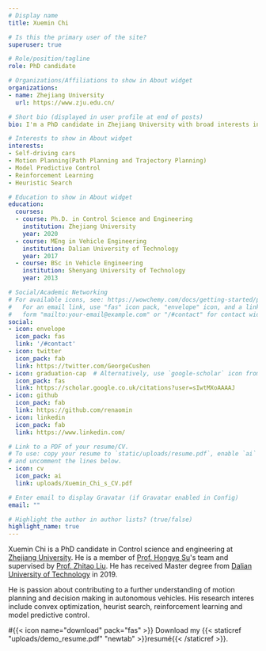 ```yaml
---
# Display name
title: Xuemin Chi

# Is this the primary user of the site?
superuser: true

# Role/position/tagline
role: PhD candidate

# Organizations/Affiliations to show in About widget
organizations:
- name: Zhejiang University
  url: https://www.zju.edu.cn/

# Short bio (displayed in user profile at end of posts)
bio: I'm a PhD candidate in Zhejiang University with broad interests in self-driving cars and motion planning.

# Interests to show in About widget
interests:
- Self-driving cars
- Motion Planning(Path Planning and Trajectory Planning)
- Model Predictive Control
- Reinforcement Learning
- Heuristic Search

# Education to show in About widget
education:
  courses:
  - course: Ph.D. in Control Science and Engineering
    institution: Zhejiang University
    year: 2020
  - course: MEng in Vehicle Engineering
    institution: Dalian University of Technology
    year: 2017
  - course: BSc in Vehicle Engineering
    institution: Shenyang University of Technology
    year: 2013

# Social/Academic Networking
# For available icons, see: https://wowchemy.com/docs/getting-started/page-builder/#icons
#   For an email link, use "fas" icon pack, "envelope" icon, and a link in the
#   form "mailto:your-email@example.com" or "/#contact" for contact widget.
social:
- icon: envelope
  icon_pack: fas
  link: '/#contact'
- icon: twitter
  icon_pack: fab
  link: https://twitter.com/GeorgeCushen
- icon: graduation-cap  # Alternatively, use `google-scholar` icon from `ai` icon pack
  icon_pack: fas
  link: https://scholar.google.co.uk/citations?user=sIwtMXoAAAAJ
- icon: github
  icon_pack: fab
  link: https://github.com/renaomin
- icon: linkedin
  icon_pack: fab
  link: https://www.linkedin.com/

# Link to a PDF of your resume/CV.
# To use: copy your resume to `static/uploads/resume.pdf`, enable `ai` icons in `params.toml`, 
# and uncomment the lines below.
- icon: cv
  icon_pack: ai
  link: uploads/Xuemin_Chi_s_CV.pdf

# Enter email to display Gravatar (if Gravatar enabled in Config)
email: ""

# Highlight the author in author lists? (true/false)
highlight_name: true
---
```


Xuemin Chi is a PhD candidate in Control science and engineering at [Zhejiang University](http://www.zju.edu.cn/). He is a member of [Prof. Hongye Su](https://scholar.google.com/citations?user=9rfFRjgAAAAJ&hl=zh-CN&oi=ao)'s team and supervised by [Prof. Zhitao Liu](https://scholar.google.com/citations?hl=zh-CN&user=WIRnEuAAAAAJ). He has received Master degree from [Dalian University of Technology](http://www.dlut.edu.cn) in 2019.

He is passion about contributing to a further understanding of motion planning and decision making in autonomous vehicles. His research interes include convex optimization, heurist search, reinforcement learning and model predictive control.

#{{< icon name="download" pack="fas" >}} Download my {{< staticref "uploads/demo_resume.pdf" "newtab" >}}resumé{{< /staticref >}}.
